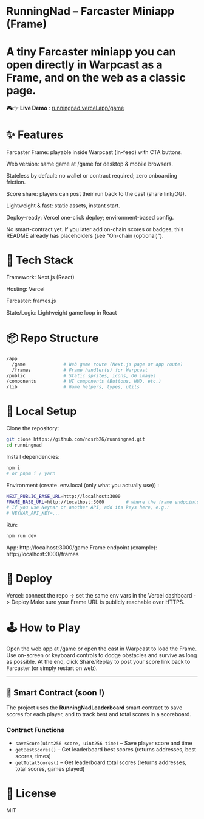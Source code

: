 # RunningNad – Farcaster Miniapp (Frame)

# A tiny Farcaster miniapp you can open directly in Warpcast as a Frame, and on the web as a classic page.

🎮👉 **Live Demo** : [runningnad.vercel.app/game](https://runningnad.vercel.app/game/)

# ✨ Features

Farcaster Frame: playable inside Warpcast (in-feed) with CTA buttons.

Web version: same game at /game for desktop & mobile browsers.

Stateless by default: no wallet or contract required; zero onboarding friction.

Score share: players can post their run back to the cast (share link/OG).

Lightweight & fast: static assets, instant start.

Deploy-ready: Vercel one-click deploy; environment-based config.

No smart-contract yet. If you later add on-chain scores or badges, this README already has placeholders (see “On-chain (optional)”).

# 🧱 Tech Stack

Framework: Next.js (React)

Hosting: Vercel

Farcaster: frames.js

State/Logic: Lightweight game loop in React

# 📦 Repo Structure

```bash
/app
  /game              # Web game route (Next.js page or app route)
  /frames            # Frame handler(s) for Warpcast
/public              # Static sprites, icons, OG images
/components          # UI components (Buttons, HUD, etc.)
/lib                 # Game helpers, types, utils
```

# 🔧 Local Setup

Clone the repository:

```bash
git clone https://github.com/nosrb26/runningnad.git
cd runningnad
```

Install dependencies:

```bash
npm i
# or pnpm i / yarn
```

Environment (create .env.local (only what you actually use)) :

```bash
NEXT_PUBLIC_BASE_URL=http://localhost:3000
FRAME_BASE_URL=http://localhost:3000        # where the frame endpoints live
# If you use Neynar or another API, add its keys here, e.g.:
# NEYNAR_API_KEY=...
```

Run:

```bash
npm run dev
```

App: http://localhost:3000/game
Frame endpoint (example): http://localhost:3000/frames

# 🚀 Deploy

Vercel: connect the repo -> set the same env vars in the Vercel dashboard -> Deploy
Make sure your Frame URL is publicly reachable over HTTPS.

# 🕹️ How to Play

Open the web app at /game or open the cast in Warpcast to load the Frame.
Use on-screen or keyboard controls to dodge obstacles and survive as long as possible.
At the end, click Share/Replay to post your score link back to Farcaster (or simply restart on web).

---

## 🔗 Smart Contract (soon !)

The project uses the **RunningNadLeaderboard** smart contract to save scores for each player, and to track best and total scores in a scoreboard.

### Contract Functions

- `saveScore(uint256 score, uint256 time)` – Save player score and time
- `getBestScores()` – Get leaderboard best scores (returns addresses, best scores, times)
- `getTotalScores()` – Get leaderboard total scores (returns addresses, total scores, games played)

# 📜 License

MIT
